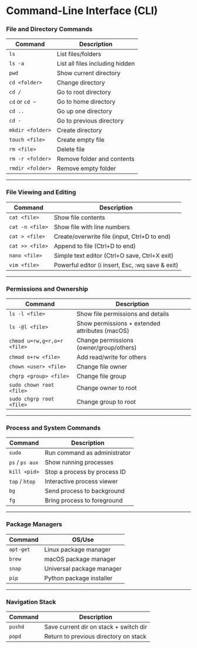# Command-Line Interface (CLI)

### File and Directory Commands

| Command        | Description                            |
|----------------|------------------------------------|
| `ls`           | List files/folders                  |
| `ls -a`        | List all files including hidden    |
| `pwd`          | Show current directory             |
| `cd <folder>`  | Change directory                   |
| `cd /`         | Go to root directory               |
| `cd` or `cd ~` | Go to home directory               |
| `cd ..`        | Go up one directory                |
| `cd -`         | Go to previous directory           |
| `mkdir <folder>`| Create directory                  |
| `touch <file>` | Create empty file                  |
| `rm <file>`    | Delete file                      |
| `rm -r <folder>`| Remove folder and contents        |
| `rmdir <folder>`| Remove empty folder               |

---

### File Viewing and Editing

| Command           | Description                                  |
|-------------------|----------------------------------------------|
| `cat <file>`      | Show file contents                         |
| `cat -n <file>`   | Show file with line numbers                |
| `cat > <file>`    | Create/overwrite file (input, Ctrl+D to end) |
| `cat >> <file>`   | Append to file (Ctrl+D to end)             |
| `nano <file>`     | Simple text editor (Ctrl+O save, Ctrl+X exit) |
| `vim <file>`      | Powerful editor (i insert, Esc, :wq save & exit) |

---

### Permissions and Ownership

| Command                      | Description                                  |
|------------------------------|----------------------------------------------|
| `ls -l <file>`               | Show file permissions and details            |
| `ls -@l <file>`              | Show permissions + extended attributes (macOS) |
| `chmod u=rw,g=r,o=r <file>`  | Change permissions (owner/group/others)      |
| `chmod o+rw <file>`          | Add read/write for others                     |
| `chown <user> <file>`        | Change file owner                             |
| `chgrp <group> <file>`       | Change file group                             |
| `sudo chown root <file>`     | Change owner to root                          |
| `sudo chgrp root <file>`     | Change group to root                          |

---

### Process and System Commands

| Command           | Description                          |
|-------------------|------------------------------------|
| `sudo`            | Run command as administrator       |
| `ps` / `ps aux`   | Show running processes             |
| `kill <pid>`      | Stop a process by process ID       |
| `top` / `htop`    | Interactive process viewer         |
| `bg`              | Send process to background         |
| `fg`              | Bring process to foreground        |

---

### Package Managers

| Command    | OS/Use                         |
|------------|--------------------------------|
| `apt-get`  | Linux package manager          |
| `brew`     | macOS package manager          |
| `snap`     | Universal package manager      |
| `pip`      | Python package installer       |

---

### Navigation Stack

| Command | Description                              |
|---------|----------------------------------------|
| `pushd` | Save current dir on stack + switch dir |
| `popd`  | Return to previous directory on stack  |
